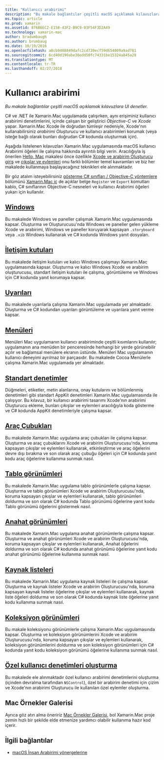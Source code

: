 ```yaml
---
title: "Kullanıcı arabirimi"
description: "Bu makale bağlantılar çeşitli macOS açıklamak kılavuzlara UI denetler."
ms.topic: article
ms.prod: xamarin
ms.assetid: 876B6EC2-E158-43F2-B9C9-03F54F3D2A49
ms.technology: xamarin-mac
author: bradumbaugh
ms.author: brumbaug
ms.date: 10/19/2016
ms.openlocfilehash: a8cb9488849dafc2cd720ecf59d654009a9ad781
ms.sourcegitcommit: 6cd40d190abe38edd50fc74331be15324a845a28
ms.translationtype: MT
ms.contentlocale: tr-TR
ms.lasthandoff: 02/27/2018
---
```

# <a name="user-interface"></a>Kullanıcı arabirimi

_Bu makale bağlantılar çeşitli macOS açıklamak kılavuzlara UI denetler._

C# ve .NET ile Xamarin.Mac uygulamada çalışırken, aynı erişiminiz kullanıcı arabirimi denetimlerini, içinde çalışan bir geliştirici *Objective-C* ve *Xcode* yapar. Xamarin.Mac Xcode ile doğrudan tümleşir nedeniyle, Xcode'nın kullanabilirsiniz _arabirimi Oluşturucu_ ve kullanıcı arabirimleri korumak (veya isteğe bağlı olarak bunları doğrudan C# kodunda oluşturmak için). 

Aşağıda listelenen kılavuzları Xamarin.Mac uygulamasında macOS kullanıcı Arabirimi öğeleri ile çalışma hakkında ayrıntılı bilgi verin. Aracılığıyla iş önerilen [Hello, Mac](~/mac/get-started/hello-mac.md) makalesi önce özellikle [Xcode ve arabirim Oluşturucu giriş](~/mac/get-started/hello-mac.md#Introduction_to_Xcode_and_Interface_Builder) ve [çıkışlar ve eylemleri](~/mac/get-started/hello-mac.md#Outlets_and_Actions) onu farklı bölümler temel kavramları ve biz her makalede kullanmaya başlayacağınız teknikleri ele alınmaktadır.

Bir göz atalım isteyebilirsiniz [gösterme C# sınıfları / Objective-C yöntemlere](~/mac/internals/how-it-works.md) bölümünü [Xamarin.Mac iç](~/mac/internals/how-it-works.md) de açıklar belge `Register` ve `Export` komutları kablo, C# sınıflarının Objective-C nesneleri ve kullanıcı Arabirimi öğeleri yukarı için kullanılır.

## <a name="windowsmacuser-interfacewindowmd"></a>[Windows](~/mac/user-interface/window.md)

Bu makalede Windows ve paneller çalışmak Xamarin.Mac uygulamasında kapsar. Oluşturma ve Oluşturucusu'nda Windows ve paneller gelen yükleme Xcode ve arabirimi, Windows ve paneller koruyarak kapsayan `.storyboard` veya `.xib` Windows kullanarak ve C# kodunda Windows yanıt dosyaları.

## <a name="dialogsmacuser-interfacedialogmd"></a>[İletişim kutuları](~/mac/user-interface/dialog.md)

Bu makalede iletişim kutuları ve kalıcı Windows çalışmayı Xamarin.Mac uygulamasında kapsar. Oluşturma ve kalıcı Windows Xcode ve arabirim oluşturucusu, standart iletişim kutuları ile çalışma, görüntüleme ve Windows için C# kodunda yanıt korumaya kapsar.

## <a name="alertsmacuser-interfacealertmd"></a>[Uyarıları](~/mac/user-interface/alert.md)

Bu makalede uyarılarla çalışma Xamarin.Mac uygulamada yer almaktadır. Oluşturma ve C# kodundan uyarıları görüntüleme ve uyarılara yanıt verme kapsar.

## <a name="menusmacuser-interfacemenumd"></a>[Menüleri](~/mac/user-interface/menu.md)

Menüleri Mac uygulamanın kullanıcı arabiriminde çeşitli kısımlarını kullanılır; uygulamanın ana menüden bir penceresinde herhangi bir yerde görünebilir açılır ve bağlamsal menülere ekranın üstünde. Menüleri Mac uygulamanın kullanıcı deneyimi ayrılmaz bir parçasıdır. Bu makalede Cocoa Menülerle çalışma Xamarin.Mac uygulamada yer almaktadır.

## <a name="standard-controlsmacuser-interfacestandard-controlsmd"></a>[Standart denetimler](~/mac/user-interface/standard-controls.md)

Düğmeleri, etiketler, metin alanlarına, onay kutularını ve bölümlenmiş denetimleri gibi standart AppKit denetimleri Xamarin.Mac uygulamasında ile çalışıyor. Bu kılavuz, bir kullanıcı arabirimi tasarımı Xcode'nın arabirimi Oluşturucu ekleme, bunları çıkışlar ve eylemleri aracılığıyla koda gösterme ve C# kodunda AppKit denetimleriyle çalışma kapsar.

 
## <a name="toolbarsmacuser-interfacetoolbarmd"></a>[Araç Çubukları](~/mac/user-interface/toolbar.md)

Bu makalede Xamarin.Mac uygulama araç çubukları ile çalışma kapsar. Oluşturma ve araç çubuklarını Xcode ve arabirim Oluşturucusu'nda, koruma kapsayan çıkışlar ve eylemleri kullanarak, etkinleştirme ve araç öğelerini devre dışı bırakma ve son olarak araç çubuğu öğeleri için C# kodunda yanıt kodu araç öğelerine kullanıma sunmak nasıl.

## <a name="table-viewsmacuser-interfacetable-viewmd"></a>[Tablo görünümleri](~/mac/user-interface/table-view.md)

Bu makalede Xamarin.Mac uygulama tablo görünümlerle çalışma kapsar. Oluşturma ve tablo görünümleri Xcode ve arabirim Oluşturucusu'nda, koruma kapsayan çıkışlar ve eylemleri kullanarak, tablo görünümleri doldurma ve son olarak C# kodunda Tablo görünümü öğelerine yanıt kodu Tablo görünümü öğelerini göstermek nasıl.

## <a name="outline-viewsmacuser-interfaceoutline-viewmd"></a>[Anahat görünümleri](~/mac/user-interface/outline-view.md)

Bu makalede Xamarin.Mac uygulama anahat görünümlerle çalışma kapsar. Oluşturma ve anahat görünümleri Xcode ve arabirim Oluşturucusu'nda, koruma kapsayan çıkışlar ve eylemleri kullanarak, Anahat öğelerini doldurma ve son olarak C# kodunda anahat görünümü öğelerine yanıt kodu anahat görünümü öğelerine kullanıma sunmak nasıl.

## <a name="source-listsmacuser-interfacesource-listmd"></a>[Kaynak listeleri](~/mac/user-interface/source-list.md)

Bu makalede Xamarin.Mac uygulama kaynak listeleri ile çalışma kapsar. Oluşturma ve kaynak listeler Xcode ve arabirim Oluşturucusu'nda, koruma kapsayan kaynak listeler öğelerine çıkışlar ve eylemleri kullanarak, kaynak liste öğeleri doldurma ve son olarak C# kodunda kaynak liste öğelerine yanıt kodu kullanıma sunmak nasıl.

## <a name="collection-viewsmacuser-interfacecollection-viewmd"></a>[Koleksiyon görünümleri](~/mac/user-interface/collection-view.md)

Bu makale koleksiyonu görünümlerle çalışma Xamarin.Mac uygulamasında kapsar. Oluşturma ve koleksiyon görünümlerini Xcode ve arabirim Oluşturucusu'nda, koruma kapsayan çıkışlar ve eylemleri kullanarak, koleksiyon görünümlerini doldurma ve son koleksiyon görünümleri için C# kodunda yanıt kodu koleksiyon görünümü öğelerine kullanıma sunmak nasıl.

## <a name="creating-custom-user-controlsmacuser-interfacecustom-controlsmd"></a>[Özel kullanıcı denetimleri oluşturma](~/mac/user-interface/custom-controls.md)

Bu makalede ele alınmaktadır özel kullanıcı arabirimi denetimlerini oluşturma (içinden devralma tarafından `NSControl`), özel bir arabirim denetimi için çizim ve Xcode'nın arabirimi Oluşturucu ile kullanılan özel eylemler oluşturma.

## <a name="mac-samples-gallery"></a>Mac Örnekler Galerisi

Ayrıca göz atın alma öneririz [Mac Örnekler Galerisi](http://developer.xamarin.com/samples/mac/all/), bol Xamarin.Mac proje zemin hızlı bir şekilde elde etmenize yardımcı olabilir kullanıma hazır kod içerir.

## <a name="related-links"></a>İlgili bağlantılar

- [macOS İnsan Arabirimi yönergelerine](https://developer.apple.com/library/mac/documentation/UserExperience/Conceptual/OSXHIGuidelines/)
